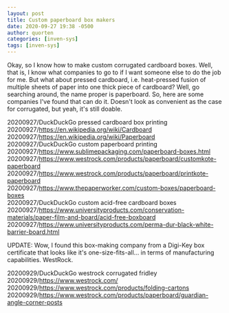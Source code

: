 ```yaml
---
layout: post
title: Custom paperboard box makers
date: 2020-09-27 19:38 -0500
author: quorten
categories: [inven-sys]
tags: [inven-sys]
---
```


Okay, so I know how to make custom corrugated cardboard boxes.  Well,
that is, I know what companies to go to if I want someone else to do
the job for me.  But what about pressed cardboard, i.e. heat-pressed
fusion of multiple sheets of paper into one thick piece of cardboard?
Well, go searching around, the name proper is paperboard.  So, here
are some companies I've found that can do it.  Doesn't look as
convenient as the case for corrugated, but yeah, it's still doable.

20200927/DuckDuckGo pressed cardboard box printing  
20200927/https://en.wikipedia.org/wiki/Cardboard  
20200927/https://en.wikipedia.org/wiki/Paperboard  
20200927/DuckDuckGo custom paperboard printing  
20200927/https://www.sublimepackaging.com/paperboard-boxes.html  
20200927/https://www.westrock.com/products/paperboard/customkote-paperboard  
20200927/https://www.westrock.com/products/paperboard/printkote-paperboard  
20200927/https://www.thepaperworker.com/custom-boxes/paperboard-boxes  
20200927/DuckDuckGo custom acid-free cardboard boxes  
20200927/https://www.universityproducts.com/conservation-materials/paper-film-and-board/acid-free-boxboard  
20200927/https://www.universityproducts.com/perma-dur-black-white-barrier-board.html

UPDATE: Wow, I found this box-making company from a Digi-Key box
certificate that looks like it's one-size-fits-all... in terms of
manufacturing capabilities.  WestRock.

20200929/DuckDuckGo westrock corrugated fridley  
20200929/https://www.westrock.com/  
20200929/https://www.westrock.com/products/folding-cartons  
20200929/https://www.westrock.com/products/paperboard/guardian-angle-corner-posts

